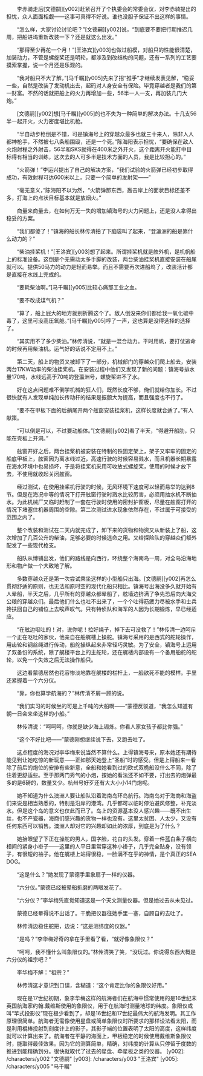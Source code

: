 　　李赤骑走后[文德嗣][y002]赶紧召开了个执委会的常委会议，对李赤骑提出的担忧，众人面面相觑——这事可真得不好说。谁也没胆子保证不出这样的事情。

　　“怎么样，大家讨论讨论吧？”[文德嗣][y002]说，“到底要不要把行期推迟几周，把船进坞重新改装一下？还是就这么出发。”

　　“那得至少再花一个月！”[王洛宾][y003]也做过船模，对船只的性能很清楚，加装动力，不管是螺旋桨还是明轮，都涉及到改结构的问题，还有一系列的工艺要摸索掌握，说一个月还是乐观的。

　　“我对船只不大了解，”[马千瞩][y005]先来了招“推手”才继续发表见解，“稳妥一些，自然是改装了发动机出去，起码对人身安全有保险。毕竟穿越者是我们的第一财富。不然的话就把船上的火力再增加一些，56半一人一支，再加装几门大炮。”

　　[文德嗣][y002]想[马千瞩][y005]的也不失为一种简单的解决办法。十几支56半一起开火，火力密度堪比机枪。

　　“半自动步枪倒是不错，可是镇海号上的穿越众最多也就三十来人，除非人人都神枪手，不然被七八条船围殴，还是一个死。”陈海阳表示担忧，“要确保在敌人火炮射程之外射击，56半和SKS就得在400米之外开火，这个距离开火能打中目标得有相当的训练，这次去的人可多半是技术方面的人员，我是比较担心的。”

　　“火箭弹！”李运兴提出了自己的解决方案，“我们试验的火箭弹已经初步取得成功，有效射程可达600米以上，只要一个简单的发射架——”

　　“毫无意义，”陈海阳不以为然，“火箭弹那东西，轰击岸上的面状目标还差不多，打海上的点状目标基本就是放烟火。”

　　商量来商量去，在如何万无一失的增加镇海号的火力问题上，还是没人拿得出稳妥的方案。

　　“我们都傻了！”镇海的船长林传清拍了下脑袋叫了起来，“登瀛洲的船是靠什么动力的？”

　　“柴油挂桨机！”[王洛宾][y003]想了起来。所谓挂桨机就是舷外机，是机帆船上的标准设备。这倒是个无需动太多手脚的改装，两台柴油挂桨机直接安装在船尾就可以。提供50马力的动力是轻而易举。而且不需要再次进船坞了，改装活计都是直接在水线上完成的。

　　“要耗柴油啊。”[马千瞩][y005]比较心痛那工业之血。

　　“要不改成煤气机？”

　　“算了，船上屁大的地方就别折腾这个了。敌人倒没来你们都给我一氧化碳中毒了，这里可没高压氧舱。”[马千瞩][y005]哼了一声，这也算是没得选择的选择了。

　　“其实用不了多少柴油。”林传清说，“就是一混合动力。平时用帆，要打仗逃命的时候再用柴油机。运气好的话说不定用不上。”

　　第二天，船上的物资又被卸下了一部分，机械部门的穿越众们爬上船去，安装两台17KW功率的柴油挂桨机。在安装过程中他们又发现了新的问题：镇海号排水量170吨，水线远高于70吨的登瀛洲号，螺旋桨进不了水。

　　好在这点问题难不倒学机械的狂人们，既然长度不够，俺们就给你加长。不过很快就有人发现单纯加长传动杆的结果是振颤大为提高，而且强度也不行了。

　　“要不在甲板下面的后艄尾开两个舷窗安装挂桨机，这样长度就合适了。”有人献策。

　　“可以倒是可以，不过要动船体。”[文德嗣][y002]看了半天，“得避开船肋，只能在壳板上开洞。”

　　舷窗开好之后，两台挂桨机被安装在特制的铁固定架上，架子又牢牢的固定的船底甲板上，舷窗因为离水线过近，高速行驶的时候容易溅水，而且机器长期暴露在海水环境中也易损坏，于是将挂桨机采用可收放式螺旋桨，使用的时候才放下去，不使用就收起关闭舷窗。

　　经过测试，在使用挂桨机行驶的时候，无风环境下速度可以轻而易举的达到8节。但是在海况中等的情况下打开舷窗行驶时溅水比较厉害，必须用抽水机不断抽水。为此机械厂又临时赶制了一套在行驶时使用的密封护窗板，尽量在舷窗打开的情况下堵塞住机器周围的空隙。第二次测试进水现象依然存在，不过属于可接受的范围之内了。

　　整个改装和测试在二天内就完成了，卸下来的货物和物资又从新装上了船，这次增加了几百公升的柴油，足够必要的时候逃命之用。又给探险队的穿越众们额外配发了一些现代枪支。

　　船队从博铺出发，他们的路线是向西行，环绕整个海南岛一周，对全岛沿海地形和物产做一个大致地了解。

　　多数穿越众还是第一次尝试乘坐这样的小型船只出海。[文德嗣][y002]再怎么贯彻舒适的原则，也无法和原时空的现代化船只相比。镇海号出海没多久就开始有人晕船，半天之后，几乎所有的穿越众都晕船了，舷墙边挤满了争先恐后向大海交公粮的穿越众们。最后他们什么也吐不出来了，一个个吐得筋疲力尽被水手和士兵搀扶回自己的铺位上去唉声叹气。只有特侦队和海军的人因为长期锻炼，早已经适应。

　　“在舷边呕吐的！对，说你呢！拉好绳子，掉下去可没救了！”林传清一边呵斥一个正在呕吐的家伙，他亲自在船艉楼上操舵。镇海号采用的是西式的舵轮操作，用齿轮和钢丝绳进行传动，船舵操纵起来非常轻巧灵敏。为了安全，镇海号上运用了双备份的系统，除了艉楼平台上的主舵轮，还在艉楼内部设有一个备用船舵的舵轮，以免一个失效之后无法操作船只。

　　这边看蒙德居然也花容惨淡地靠在艉楼的栏杆上，一脸欲死不能的模样。手里还紧握着一个六分仪。

　　“靠，你也算学航海的？”林传清不屑一顾的说。

　　“我们实习的时候坐的可是上千吨的大船啊——”蒙德反驳道，“我怎么知道有朝一日会来坐这样的小船。”

　　林传清说：“呵呵呵，你就是缺少海上锻炼。你看人家女孩子都比你强。”

　　“这个不好比吧——”蒙德刚想继续说下去，又跑去吐了。

　　这点程度的海况对李华梅来说当然不算什么。上得镇海号来，原本她还有期待能见到让她吃惊的新玩意——正如那天她登上“圣船”时的感受。但是上得船来一看除了前后的炮位的安排有些新意，全船和她看到过的欧式双桅船没什么不同，除了住着更舒适些。至于那两门秀气的小炮，按她的看法还不如不要，打出去的炮弹最多的是6磅的，数量又少。杭州号好歹还有大大小小14门炮呢。

　　她不知道为什么澳洲人要让船队沿着海南岛环岛航行。海南岛对于海商和海盗们来说是相当熟悉的，特别是沿岸的港湾。几乎都可以临时停泊避风修整，补充淡水。但是这个岛的意义也仅此而已了。岛上的资源基本没人感兴趣——既不出生丝，也不产瓷器，海商们感兴趣的货物一样也没有。这里太贫困、人太少，又没有任何东西可以销售。澳洲人却对它的兴趣却如此的浓厚，到底是为了什么？

　　她抬眼望了下正在操舵的男人，国字脸，花白的头发。穿着一件蓝白条子横向相间的紧身小褂子——这里的人平日里常穿这种小褂子，几乎完全贴身，没有领子，有很短的袖子。他在艉楼上站得很稳，一脸满不在乎的神情，是个真正的SEA DOG。

　　“这是什么？”她发现了蒙德手里象扇子一样的仪器。

　　“六分仪。”蒙德已经被晕船折磨的两眼发花了。

　　“六分仪？”李华梅凭直觉知道这是一个天文测量仪器。但是她过去从未见过。

　　蒙德已经晕得说不出话了。干脆把仪器往她手里一塞，自顾自的去吐了。

　　林传清边稳住舵把，边说：“这是测纬度的仪器。”

　　“是吗？”李华梅好奇的拿在手里看了看，“就好像象限仪？”

　　“呵呵，我不懂什么叫象限仪的。”林传清笑了笑，“没玩过。你说得东西大概是六分仪的祖宗吧？”

　　李华梅不解：“祖宗？”

　　林传清这才意识到口误，含糊道：“这个肯定比你的象限仪好用。”

　　现在是17世纪初期，象李华梅这样的航海者们在航海中惯常使用的是16世纪末英国航海家约翰.戴维斯使用的象限仪，用于在航海时测量地球的纬度。象限仪或叫“竿式投影仪”现在极少看到了，却是16世纪和17世纪最伟大的航海发明。其工作原理很简单。航海者无需像使用星盘或简单象限仪时所要求的那样设法看太阳，而是利用棍棒投射到刻度计上的影子，其影子端的位置表明了太阳的高度，这样纬度就可以计算出来了。航海者在平静的海面上，甲板稳定的时候使用戴维斯象限仪时，能取得最佳效果。因为它的测算简单，精确，对纬度的计算从只停留于度数的推进到能精确到分。很快就取代了过去的星盘、牵星板之类的仪器。
[y002]: /characters/y002 "文德嗣"
[y003]: /characters/y003 "王洛宾"
[y005]: /characters/y005 "马千瞩"
